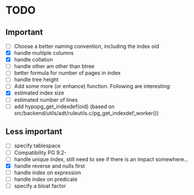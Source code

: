 TODO
====

Important
---------

- [ ] Choose a better naming convention, including the index oid
- [X] handle multiple columns
- [X] handle collation
- [ ] handle other am other than btree
- [ ] better formula for number of pages in index
- [ ] handle tree height
- [ ] Add some more (or enhance) function. Following are interesting:
- [X] estimated index size
- [ ] estimated number of lines
- [ ] add hypopg_get_indexdef(oid) (based on src/backend/utils/adt/ruleutils.c/pg_get_indexdef_worker())

Less important
--------------

- [ ] specify tablespace
- [ ] Compatibility PG 9.2-
- [ ] handle unique index, still need to see if there is an impact somewhere...
- [X] handle reverse and nulls first
- [ ] handle index on expression
- [ ] handle index on predicate
- [ ] specify a bloat factor
